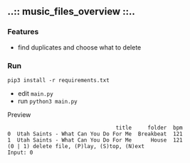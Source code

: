 ## ..:: music_files_overview ::..

### Features

- find duplicates and choose what to delete

### Run

`pip3 install -r requirements.txt`

- edit ``main.py``
- run  ``python3 main.py``


Preview
```                               
                                  title     folder  bpm
0  Utah Saints - What Can You Do For Me  Breakbeat  121
1  Utah Saints - What Can You Do For Me      House  121
(0 | 1) delete file, (P)lay, (S)top, (N)ext
Input: 0
```